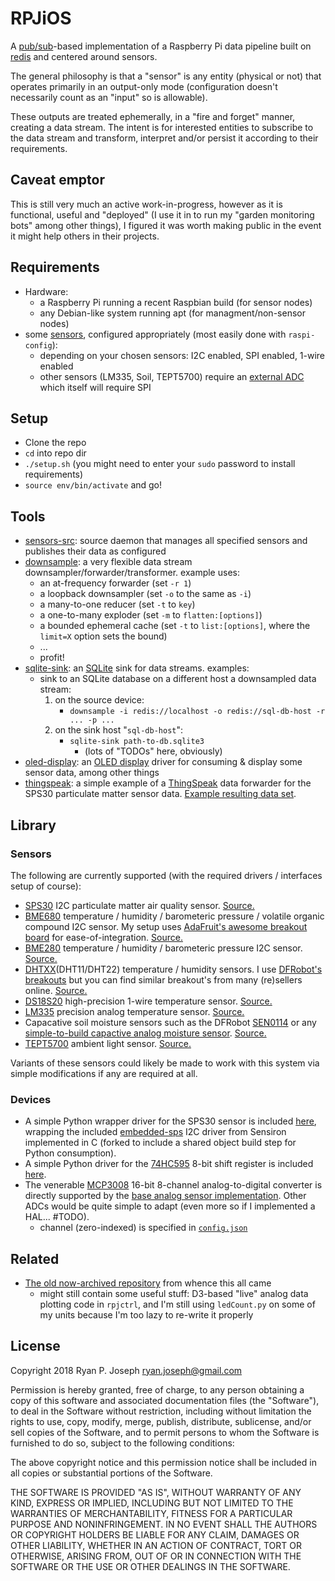 # RPJiOS

A [pub/sub](https://en.wikipedia.org/wiki/Publish–subscribe_pattern)-based implementation of a 
Raspberry Pi data pipeline built on [redis](https://redis.io) and centered around sensors.

The general philosophy is that a "sensor" is any entity (physical or not) that operates primarily
in an output-only mode (configuration doesn't necessarily count as an "input" so is allowable).

These outputs are treated ephemerally, in a "fire and forget" manner, creating a data stream.
The intent is for interested entities to subscribe to the data stream and transform, interpret 
and/or persist it according to their requirements.

## Caveat emptor

This is still very much an active work-in-progress, however as it is functional, useful and "deployed" 
(I use it in to run my "garden monitoring bots" among other things), I figured it was worth making public in the event it
might help others in their projects.

## Requirements

* Hardware:
	* a Raspberry Pi running a recent Raspbian build (for sensor nodes)
	* any Debian-like system running apt (for managment/non-sensor nodes)
* some [sensors](#sensors), configured appropriately (most easily done with `raspi-config`):
	* depending on your chosen sensors: I2C enabled, SPI enabled, 1-wire enabled
	* other sensors (LM335, Soil, TEPT5700) require an [external ADC](#devices) which itself will require SPI

## Setup

* Clone the repo
* `cd` into repo dir
* `./setup.sh` (you might need to enter your `sudo` password to install requirements)
* `source env/bin/activate` and go!

## Tools

* [sensors-src](bin/sensors-src): source daemon that manages all specified sensors and publishes their data as configured
* [downsample](bin/downsample): a very flexible data stream downsampler/forwarder/transformer. example uses:
	* an at-frequency forwarder (set `-r 1`)
	* a loopback downsampler (set `-o` to the same as `-i`)
	* a many-to-one reducer (set `-t` to `key`)
	* a one-to-many exploder (set `-m` to `flatten:[options]`)
	* a bounded ephemeral cache (set `-t` to `list:[options]`, where the `limit=X` option sets the bound)
	* ...
	* profit!
* [sqlite-sink](bin/sqlite-sink): an [SQLite](https://www.sqlite.org) sink for data streams. examples:
	* sink to an SQLite database on a different host a downsampled data stream:
		1. on the source device:
			* `downsample -i redis://localhost -o redis://sql-db-host -r ... -p ...`
		2. on the sink host "`sql-db-host`":
			* `sqlite-sink path-to-db.sqlite3`
				* (lots of "TODOs" here, obviously) 
* [oled-display](bin/oled-display): an [OLED display](https://www.adafruit.com/product/661) driver for consuming & display some sensor data, among other things
* [thingspeak](bin/thingspeak): a simple example of a [ThingSpeak](http://thingspeak.com) data forwarder for the SPS30 particulate matter sensor data. [Example resulting data set](https://thingspeak.com/channels/655525).

## Library

### Sensors

The following are currently supported (with the required drivers / interfaces setup of course):

* [SPS30](https://www.sensirion.com/en/environmental-sensors/particulate-matter-sensors-pm25/) I2C particulate matter air quality sensor. [Source.](https://github.com/rpj/rpi/blob/master/lib/rpjios/sensors/SPS30.py)
* [BME680](https://cdn-shop.adafruit.com/product-files/3660/BME680.pdf) temperature / humidity / barometeric pressure / volatile organic compound I2C sensor. My setup uses [AdaFruit's awesome breakout board](https://www.adafruit.com/product/3660) for ease-of-integration. [Source.](https://github.com/rpj/rpi/blob/master/lib/rpjios/sensors/BME680.py)
* [BME280](https://www.bosch-sensortec.com/bst/products/all_products/bme280) temperature / humidity / barometeric pressure I2C sensor. [Source.](https://github.com/rpj/rpi/blob/master/lib/rpjios/sensors/BME280.py)
* [DHTXX](https://www.mouser.com/ds/2/737/dht-932870.pdf)(DHT11/DHT22) temperature / humidity sensors. I use [DFRobot's](https://www.dfrobot.com/product-1102.html) [breakouts](https://www.dfrobot.com/product-174.html) but you can find similar breakout's from many (re)sellers online. [Source.](https://github.com/rpj/rpi/blob/master/lib/rpjios/sensors/DHTXX.py)
* [DS18S20](https://datasheets.maximintegrated.com/en/ds/DS18S20.pdf) high-precision 1-wire temperature sensor. [Source.](https://github.com/rpj/rpi/blob/master/lib/rpjios/sensors/DS18S20.py)
* [LM335](http://www.ti.com/lit/ds/symlink/lm335.pdf) precision analog temperature sensor. [Source.](https://github.com/rpj/rpi/blob/master/lib/rpjios/sensors/LM335.py)
* Capacative soil moisture sensors such as the DFRobot [SEN0114](https://www.dfrobot.com/product-599.html) or any [simple-to-build capactive analog moisture sensor](http://gardenbot.org/howTo/soilMoisture/). [Source.](https://github.com/rpj/rpi/blob/master/lib/rpjios/sensors/Soil.py)
* [TEPT5700](https://www.vishay.com/docs/81321/tept5700.pdf) ambient light sensor. [Source.](https://github.com/rpj/rpi/blob/master/lib/rpjios/sensors/TEPT5700.py)

Variants of these sensors could likely be made to work with this system via simple modifications if any are required at all.

### Devices

* A simple Python wrapper driver for the SPS30 sensor is included [here](https://github.com/rpj/rpi/blob/master/lib/rpjios/devices/SPS30.py), wrapping the included [embedded-sps](https://github.com/rpj/embedded-sps/tree/1aabaead20059262d66e113d511157c6fda4133a) I2C driver from Sensiron implemented in C (forked to include a shared object build step for Python consumption). 
* A simple Python driver for the [74HC595](http://www.ti.com/lit/ds/symlink/sn74hc595.pdf) 8-bit shift register is included [here](https://github.com/rpj/rpi/blob/master/lib/rpjios/devices/74HC595.py).
* The venerable [MCP3008](http://ww1.microchip.com/downloads/en/devicedoc/21295c.pdf) 16-bit 8-channel analog-to-digital converter is directly supported by the [base analog sensor implementation](https://github.com/rpj/rpi/blob/master/lib/rpjios/AnalogBase.py). Other ADCs would be quite simple to adapt (even more so if I implemented a HAL... #TODO).
	* channel (zero-indexed) is specified in [`config.json`](https://github.com/rpj/rpi/blob/master/config.json#L62)

## Related

* [The old now-archived repository](https://github.com/rpj/rpi.archive) from whence this all came
	* might still contain some useful stuff: D3-based "live" analog data plotting code in `rpjctrl`, and I'm still using `ledCount.py` on some of my units because I'm too lazy to re-write it properly

## License

Copyright 2018 Ryan P. Joseph <ryan.joseph@gmail.com>

Permission is hereby granted, free of charge, to any person obtaining a copy of this software and associated documentation files (the "Software"), to deal in the Software without restriction, including without limitation the rights to use, copy, modify, merge, publish, distribute, sublicense, and/or sell copies of the Software, and to permit persons to whom the Software is furnished to do so, subject to the following conditions:

The above copyright notice and this permission notice shall be included in all copies or substantial portions of the Software.

THE SOFTWARE IS PROVIDED "AS IS", WITHOUT WARRANTY OF ANY KIND, EXPRESS OR IMPLIED, INCLUDING BUT NOT LIMITED TO THE WARRANTIES OF MERCHANTABILITY, FITNESS FOR A PARTICULAR PURPOSE AND NONINFRINGEMENT. IN NO EVENT SHALL THE AUTHORS OR COPYRIGHT HOLDERS BE LIABLE FOR ANY CLAIM, DAMAGES OR OTHER LIABILITY, WHETHER IN AN ACTION OF CONTRACT, TORT OR OTHERWISE, ARISING FROM, OUT OF OR IN CONNECTION WITH THE SOFTWARE OR THE USE OR OTHER DEALINGS IN THE SOFTWARE.
